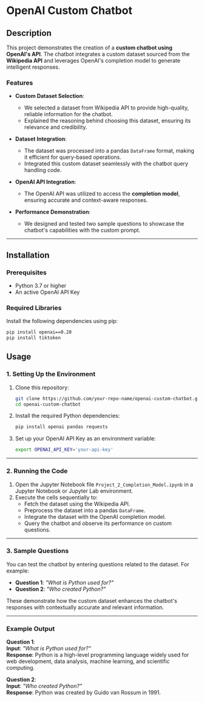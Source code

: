 # OpenAI Custom Chatbot

## Description

This project demonstrates the creation of a **custom chatbot using OpenAI's API**. The chatbot integrates a custom dataset sourced from the **Wikipedia API** and leverages OpenAI's completion model to generate intelligent responses. 

### Features
- **Custom Dataset Selection**:
  - We selected a dataset from Wikipedia API to provide high-quality, reliable information for the chatbot.
  - Explained the reasoning behind choosing this dataset, ensuring its relevance and credibility.
  
- **Dataset Integration**:
  - The dataset was processed into a pandas `DataFrame` format, making it efficient for query-based operations.
  - Integrated this custom dataset seamlessly with the chatbot query handling code.

- **OpenAI API Integration**:
  - The OpenAI API was utilized to access the **completion model**, ensuring accurate and context-aware responses.

- **Performance Demonstration**:
  - We designed and tested two sample questions to showcase the chatbot's capabilities with the custom prompt.

---

## Installation

### Prerequisites
- Python 3.7 or higher
- An active OpenAI API Key

### Required Libraries
Install the following dependencies using pip:

```bash
pip install openai==0.28
pip install tiktoken
```
## Usage

### 1. Setting Up the Environment
1. Clone this repository:
    ```bash
    git clone https://github.com/your-repo-name/openai-custom-chatbot.git
    cd openai-custom-chatbot
    ```

2. Install the required Python dependencies:
    ```bash
    pip install openai pandas requests
    ```

3. Set up your OpenAI API Key as an environment variable:
    ```bash
    export OPENAI_API_KEY='your-api-key'
    ```

---

### 2. Running the Code
1. Open the Jupyter Notebook file `Project_2_Completion_Model.ipynb` in a Jupyter Notebook or Jupyter Lab environment.
2. Execute the cells sequentially to:
    - Fetch the dataset using the Wikipedia API.
    - Preprocess the dataset into a pandas `DataFrame`.
    - Integrate the dataset with the OpenAI completion model.
    - Query the chatbot and observe its performance on custom questions.

---

### 3. Sample Questions
You can test the chatbot by entering questions related to the dataset. For example:
- **Question 1**: *"What is Python used for?"*
- **Question 2**: *"Who created Python?"*

These demonstrate how the custom dataset enhances the chatbot's responses with contextually accurate and relevant information.

---

### Example Output
**Question 1**:  
**Input**: *"What is Python used for?"*  
**Response**: Python is a high-level programming language widely used for web development, data analysis, machine learning, and scientific computing.

**Question 2**:  
**Input**: *"Who created Python?"*  
**Response**: Python was created by Guido van Rossum in 1991.

